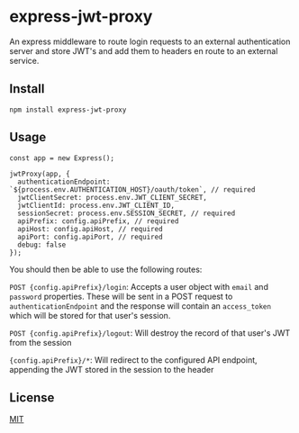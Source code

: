 # express-jwt-proxy

An express middleware to route login requests to an external authentication server and store JWT's and add them to headers en route to an external service.

## Install

`npm install express-jwt-proxy`

## Usage

```
const app = new Express();

jwtProxy(app, {
  authenticationEndpoint: `${process.env.AUTHENTICATION_HOST}/oauth/token`, // required
  jwtClientSecret: process.env.JWT_CLIENT_SECRET,
  jwtClientId: process.env.JWT_CLIENT_ID,
  sessionSecret: process.env.SESSION_SECRET, // required
  apiPrefix: config.apiPrefix, // required
  apiHost: config.apiHost, // required
  apiPort: config.apiPort, // required
  debug: false
});
```

You should then be able to use the following routes:

`POST {config.apiPrefix}/login`: Accepts a user object with `email` and `password` properties. These will be sent in a POST request to `authenticationEndpoint` and the response will contain an `access_token` which will be stored for that user's session.

`POST {config.apiPrefix}/logout`: Will destroy the record of that user's JWT from the session

`{config.apiPrefix}/*`: Will redirect to the configured API endpoint, appending the JWT stored in the session to the header

## License

[MIT](LICENSE)
